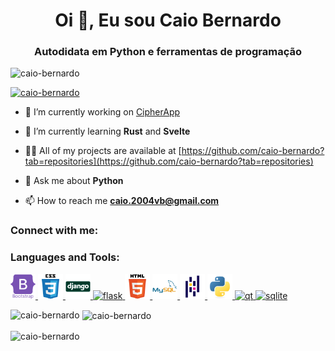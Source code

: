 <h1 align="center">Oi 👋, Eu sou Caio Bernardo</h1>
<h3 align="center">Autodidata em Python e ferramentas de programação</h3>

<p align="left"> <img src="https://komarev.com/ghpvc/?username=caio-bernardo&label=Profile%20views&color=b32399&style=flat-square" alt="caio-bernardo" /> </p>

<p align="left"> <a href="https://github.com/ryo-ma/github-profile-trophy"><img src="https://github-profile-trophy.vercel.app/?username=caio-bernardo&theme=dracula" alt="caio-bernardo" /></a> </p>

- 🔭 I’m currently working on [CipherApp](https://github.com/caio-bernardo/CipherApp)

- 🌱 I’m currently learning **Rust** and **Svelte**

- 👨‍💻 All of my projects are available at [https://github.com/caio-bernardo?tab=repositories](https://github.com/caio-bernardo?tab=repositories)

- 💬 Ask me about **Python**

- 📫 How to reach me **caio.2004vb@gmail.com**

<h3 align="left">Connect with me:</h3>
<p align="left">
</p>

<h3 align="left">Languages and Tools:</h3>
<p align="left"> <a href="https://getbootstrap.com" target="_blank" rel="noreferrer"> <img src="https://raw.githubusercontent.com/devicons/devicon/master/icons/bootstrap/bootstrap-plain-wordmark.svg" alt="bootstrap" width="40" height="40"/> </a> <a href="https://www.w3schools.com/css/" target="_blank" rel="noreferrer"> <img src="https://raw.githubusercontent.com/devicons/devicon/master/icons/css3/css3-original-wordmark.svg" alt="css3" width="40" height="40"/> </a> <a href="https://www.djangoproject.com/" target="_blank" rel="noreferrer"> <img src="https://raw.githubusercontent.com/devicons/devicon/master/icons/django/django-original.svg" alt="django" width="40" height="40"/> </a> <a href="https://flask.palletsprojects.com/" target="_blank" rel="noreferrer"> <img src="https://www.vectorlogo.zone/logos/pocoo_flask/pocoo_flask-icon.svg" alt="flask" width="40" height="40"/> </a> <a href="https://www.w3.org/html/" target="_blank" rel="noreferrer"> <img src="https://raw.githubusercontent.com/devicons/devicon/master/icons/html5/html5-original-wordmark.svg" alt="html5" width="40" height="40"/> </a> <a href="https://www.mysql.com/" target="_blank" rel="noreferrer"> <img src="https://raw.githubusercontent.com/devicons/devicon/master/icons/mysql/mysql-original-wordmark.svg" alt="mysql" width="40" height="40"/> </a> <a href="https://pandas.pydata.org/" target="_blank" rel="noreferrer"> <img src="https://raw.githubusercontent.com/devicons/devicon/2ae2a900d2f041da66e950e4d48052658d850630/icons/pandas/pandas-original.svg" alt="pandas" width="40" height="40"/> </a> <a href="https://www.python.org" target="_blank" rel="noreferrer"> <img src="https://raw.githubusercontent.com/devicons/devicon/master/icons/python/python-original.svg" alt="python" width="40" height="40"/> </a> <a href="https://www.qt.io/" target="_blank" rel="noreferrer"> <img src="https://upload.wikimedia.org/wikipedia/commons/0/0b/Qt_logo_2016.svg" alt="qt" width="40" height="40"/> </a> <a href="https://www.sqlite.org/" target="_blank" rel="noreferrer"> <img src="https://www.vectorlogo.zone/logos/sqlite/sqlite-icon.svg" alt="sqlite" width="40" height="40"/> </a> </p>

<p><img align="left" src="https://github-readme-stats.vercel.app/api/top-langs?username=caio-bernardo&show_icons=true&theme=dracula&locale=en&layout=compact" alt="caio-bernardo" /></p>

<p>&nbsp;<img align="center" src="https://github-readme-stats.vercel.app/api?username=caio-bernardo&show_icons=true&theme=dracula&locale=en" alt="caio-bernardo" /></p>

<p><img align="center" src="https://github-readme-streak-stats.herokuapp.com/?user=caio-bernardo&theme=highcontrast" alt="caio-bernardo" /></p>

